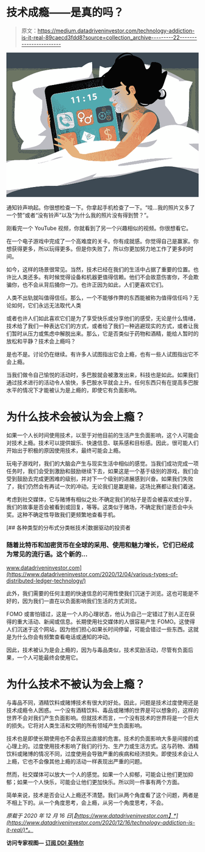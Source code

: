# 技术成瘾——是真的吗？

> 原文：<https://medium.datadriveninvestor.com/technology-addiction-is-it-real-89caecd3fdd8?source=collection_archive---------22----------------------->

![](img/610846c95e797d4365c87b30c79bd73b.png)

通知铃声响起。你很想检查一下。你拿起手机检查了一下。“哇…我的照片又多了一个赞”或者“没有铃声”以及“为什么我的照片没有得到赞？”。

刚看完一个 YouTube 视频，你就看到了另一个兴趣相似的视频。你很想看它。

在一个电子游戏中完成了一个高难度的关卡。你有成就感。你觉得自己是赢家。你想获得更多，所以玩得更多。但是你失败了，所以你更加努力地工作了更多的时间。

如今，这样的场景很常见。当然，技术已经在我们的生活中占据了重要的位置。也许比人类还多。有时候觉得设备和机器更值得信赖。他们不会故意伤害你，不会欺骗你，也不会从背后捅你一刀。也许正因为如此，人们更喜欢它们。

人类不出轨就叫值得信任。那么，一个不能够作弊的东西能被称为值得信任吗？无论如何，它们永远无法取代人类

或者也许人们如此喜欢它们是为了享受快乐或分享他们的感受，无论是什么情绪，技术给了我们一种表达它们的方式，或者给了我们一种逃避现实的方式，或者让我们暂时从压力或焦虑中解脱出来。那么，它是否类似于药物和酒精，能给人暂时的放松和平静？技术会上瘾吗？

是也不是。讨论仍在继续。有许多人试图指出它会上瘾，也有一些人试图指出它不会上瘾。

当我们做令自己愉悦的活动时，多巴胺就会被激发出来，科技也是如此。如果我们通过技术进行的活动令人愉快，多巴胺水平就会上升。任何东西只有在提高多巴胺水平的情况下才能被认为是上瘾的，即使它有负面影响。

# 为什么技术会被认为会上瘾？

如果一个人长时间使用技术，以至于对他目前的生活产生负面影响，这个人可能会对技术上瘾。技术可以提供娱乐、快速信息、联系感和目标感。因此，很可能人们开始出于积极的原因使用技术，最终可能会上瘾。

玩电子游戏时，我们的大脑会产生与现实生活中相似的感觉。当我们成功完成一项任务时，我们会受到激励和鼓励继续下去，如果这是一个基于级别的游戏，我们会受到鼓励去完成更困难的级别，并对下一个级别的进展感到兴奋。如果我们失败了，我们仍然会有再试一次的冲动。无论我们是赢是输，这场比赛都让我们着迷。

考虑到社交媒体，它与赌博有相似之处:不确定我们的帖子是否会被喜欢或分享，我们的故事是否会被看到或回复，等等。这类似于赌场，不确定我们是否会中头奖。这种不确定性导致我们更频繁地查看手机。

[](https://www.datadriveninvestor.com/2020/12/04/various-types-of-distributed-ledger-technology/) [## 各种类型的分布式分类帐技术|数据驱动的投资者

### 随着比特币和加密货币在全球的采用、使用和魅力增长，它们已经成为常见的流行语。这个新的…

www.datadriveninvestor.com](https://www.datadriveninvestor.com/2020/12/04/various-types-of-distributed-ledger-technology/) 

此外，我们需要的任何主题的快速信息的可用性使我们沉迷于浏览。这也可能是不好的，因为我们一直在以负面影响我们生活的方式浏览。

FOMO 或害怕错过，这是一个人的心理状态，他认为自己一定错过了别人正在获得的重大活动、新闻或信息。长期使用社交媒体的人很容易产生 FOMO。这使得人们沉迷于这个网站，因为他们担心如果长时间停留，可能会错过一些东西。这就是为什么你会有频繁查看电话或通知的冲动。

因此，技术被认为是会上瘾的，因为与毒品类似，技术奖励活动，尽管有负面后果，一个人可能最终会使用它。

# 为什么技术不被认为会上瘾？

与毒品不同，酒精饮料或赌博技术有很大的好处。因此，问题是技术过度使用还是技术成瘾令人困惑。一个没有酒精饮料、毒品或赌博的世界是可以想象的，这样的世界不会对我们产生负面影响。但就技术而言，一个没有技术的世界将是一个巨大的损失。它将对人类生活和文明的所有领域产生负面影响。

技术也是即使长期使用也不会表现出直接的危害。技术的负面影响大多是间接的或心理上的。过度使用技术影响了我们的行为、生产力或生活方式。这与药物、酒精饮料或赌博的情况不同，过度使用会导致严重的疾病和经济损失。即使技术会让人上瘾，它也不会像其他上瘾的活动一样表现出严重的问题。

然而，社交媒体可以放大一个人的感觉。如果一个人抑郁，可能会让他们更加抑郁；如果一个人快乐，可能会让他们更加快乐。所以同一件事有两个方面。

简单来说，技术是否会让人上瘾还不清楚。我们从两个角度看了这个问题，两者是不相上下的。从一个角度思考，会上瘾，从另一个角度思考，不会。

*原载于 2020 年 12 月 16 日*[*【https://www.datadriveninvestor.com】*](https://www.datadriveninvestor.com/2020/12/16/technology-addiction-is-it-real/)*。*

**访问专家视图—** [**订阅 DDI 英特尔**](https://datadriveninvestor.com/ddi-intel)
